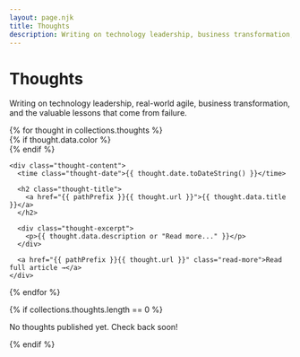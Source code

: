 ```yaml
---
layout: page.njk
title: Thoughts
description: Writing on technology leadership, business transformation, and learning from failure
---
```


# Thoughts

Writing on technology leadership, real-world agile, business transformation, and the valuable lessons that come from failure.

<div class="thoughts-grid">
{% for thought in collections.thoughts %}
  <article class="thought-card"{% if thought.data.color %} style="--card-color: {{ thought.data.color }}"{% endif %}>
    {% if thought.data.color %}
      <div class="thought-color-block" style="background: {{ thought.data.color }}"></div>
    {% endif %}
    
    <div class="thought-content">
      <time class="thought-date">{{ thought.date.toDateString() }}</time>
      
      <h2 class="thought-title">
        <a href="{{ pathPrefix }}{{ thought.url }}">{{ thought.data.title }}</a>
      </h2>
      
      <div class="thought-excerpt">
        <p>{{ thought.data.description or "Read more..." }}</p>
      </div>
      
      <a href="{{ pathPrefix }}{{ thought.url }}" class="read-more">Read full article →</a>
    </div>
  </article>
{% endfor %}
</div>

{% if collections.thoughts.length == 0 %}
<div class="no-thoughts">
  <p>No thoughts published yet. Check back soon!</p>
</div>
{% endif %}
